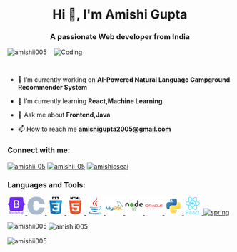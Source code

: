 <h1 align="center">Hi 👋, I'm Amishi Gupta</h1>
<h3 align="center">A passionate Web developer from India</h3>
<img align="right" alt="Coding" width="400" src="https://thumbs.dreamstime.com/b/girl-coding-web-page-girl-coding-web-page-listening-to-music-night-253185016.jpg">

<p align="left"> <img src="https://komarev.com/ghpvc/?username=amishii005&label=Profile%20views&color=0e75b6&style=flat" alt="amishii005" /> </p>

<p align="left"> <a href="https://twitter.com/" target="blank"><img src="https://img.shields.io/twitter/follow/?logo=twitter&style=for-the-badge" alt="" /></a> </p>

- 🔭 I’m currently working on **AI-Powered Natural Language Campground Recommender System**

- 🌱 I’m currently learning **React,Machine Learning**

- 💬 Ask me about **Frontend,Java**

- 📫 How to reach me **amishigupta2005@gmail.com**

<h3 align="left">Connect with me:</h3>
<p align="left">
<a href="https://instagram.com/amishii_05" target="blank"><img align="center" src="https://raw.githubusercontent.com/rahuldkjain/github-profile-readme-generator/master/src/images/icons/Social/instagram.svg" alt="amishii_05" height="30" width="40" /></a>
<a href="https://www.linkedin.com/in/amishi-gupta-9118ba259/" target="blank"><img align="center" src="https://raw.githubusercontent.com/rahuldkjain/github-profile-readme-generator/master/src/images/icons/Social/linked-in-alt.svg" alt="amishii_05" height="30" width="40" /></a>
<a href="https://www.leetcode.com/amishicseai" target="blank"><img align="center" src="https://raw.githubusercontent.com/rahuldkjain/github-profile-readme-generator/master/src/images/icons/Social/leet-code.svg" alt="amishicseai" height="30" width="40" /></a>
</p>

<h3 align="left">Languages and Tools:</h3>
<p align="left"> <a href="https://getbootstrap.com" target="_blank" rel="noreferrer"> <img src="https://raw.githubusercontent.com/devicons/devicon/master/icons/bootstrap/bootstrap-plain-wordmark.svg" alt="bootstrap" width="40" height="40"/> </a> <a href="https://www.cprogramming.com/" target="_blank" rel="noreferrer"> <img src="https://raw.githubusercontent.com/devicons/devicon/master/icons/c/c-original.svg" alt="c" width="40" height="40"/> </a> <a href="https://www.w3schools.com/css/" target="_blank" rel="noreferrer"> <img src="https://raw.githubusercontent.com/devicons/devicon/master/icons/css3/css3-original-wordmark.svg" alt="css3" width="40" height="40"/> </a> <a href="https://www.w3.org/html/" target="_blank" rel="noreferrer"> <img src="https://raw.githubusercontent.com/devicons/devicon/master/icons/html5/html5-original-wordmark.svg" alt="html5" width="40" height="40"/> </a> <a href="https://www.java.com" target="_blank" rel="noreferrer"> <img src="https://raw.githubusercontent.com/devicons/devicon/master/icons/java/java-original.svg" alt="java" width="40" height="40"/> </a> <a href="https://www.mysql.com/" target="_blank" rel="noreferrer"> <img src="https://raw.githubusercontent.com/devicons/devicon/master/icons/mysql/mysql-original-wordmark.svg" alt="mysql" width="40" height="40"/> </a> <a href="https://nodejs.org" target="_blank" rel="noreferrer"> <img src="https://raw.githubusercontent.com/devicons/devicon/master/icons/nodejs/nodejs-original-wordmark.svg" alt="nodejs" width="40" height="40"/> </a> <a href="https://www.oracle.com/" target="_blank" rel="noreferrer"> <img src="https://raw.githubusercontent.com/devicons/devicon/master/icons/oracle/oracle-original.svg" alt="oracle" width="40" height="40"/> </a> <a href="https://www.python.org" target="_blank" rel="noreferrer"> <img src="https://raw.githubusercontent.com/devicons/devicon/master/icons/python/python-original.svg" alt="python" width="40" height="40"/> </a> <a href="https://reactjs.org/" target="_blank" rel="noreferrer"> <img src="https://raw.githubusercontent.com/devicons/devicon/master/icons/react/react-original-wordmark.svg" alt="react" width="40" height="40"/> </a> <a href="https://spring.io/" target="_blank" rel="noreferrer"> <img src="https://www.vectorlogo.zone/logos/springio/springio-icon.svg" alt="spring" width="40" height="40"/> </a> </p>

<p><img align="left" src="https://github-readme-stats.vercel.app/api/top-langs?username=amishii005&show_icons=true&locale=en&layout=compact" alt="amishii005" /></p>

<p>&nbsp;<img align="center" src="https://github-readme-stats.vercel.app/api?username=amishii005&show_icons=true&locale=en" alt="amishii005" /></p>

<p><img align="center" src="https://github-readme-streak-stats.herokuapp.com/?user=amishii005&" alt="amishii005" /></p>

